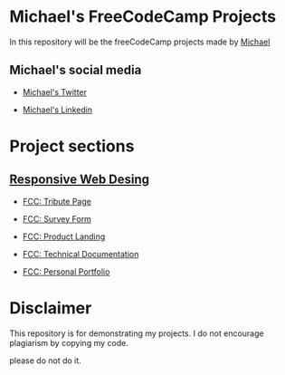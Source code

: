 # Michael's FreeCodeCamp Projects

In this repository will be the freeCodeCamp projects made by [Michael](https://www.freecodecamp.org/michael-liendo)

## Michael's social media

- [Michael's Twitter](https://twitter.com/Michael__Liendo)

- [Michael's Linkedin](https://linkedin.com/in/michaelliendo)

# Project sections

## [Responsive Web Desing](./responsive-web-design/)

- [FCC: Tribute Page](https://github.com/Michael-Liendo/freeCodeCamp/tree/master/responsive-web-design/tribute-page)

- [FCC: Survey Form](https://github.com/Michael-Liendo/freeCodeCamp/tree/master/responsive-web-design/survey-form)

- [FCC: Product Landing](https://github.com/Michael-Liendo/freeCodeCamp/tree/master/responsive-web-design/product-landing)

- [FCC: Technical Documentation](https://github.com/Michael-Liendo/freeCodeCamp/tree/master/responsive-web-design/technical-documentation-page)

- [FCC: Personal Portfolio](https://github.com/Michael-Liendo/freeCodeCamp/tree/master/responsive-web-design/personal-portfolio)


# Disclaimer

This repository is for demonstrating my projects.
I do not encourage plagiarism by copying my code.

please do not do it.

